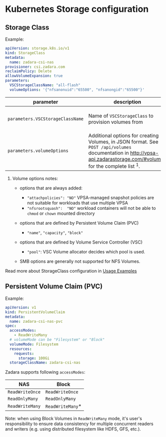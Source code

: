 # Kubernetes Storage configuration

## Storage Class

Example:

```yaml
apiVersion: storage.k8s.io/v1
kind: StorageClass
metadata:
  name: zadara-csi-nas
provisioner: csi.zadara.com
reclaimPolicy: Delete
allowVolumeExpansion: true
parameters:
  VSCStorageClassName: "all-flash"
  volumeOptions: '{"nfsanonuid":"65500", "nfsanongid":"65500"}'
```

| parameter                        | description                                                                                                                                                                      | required                                           | examples                                         |
|----------------------------------|----------------------------------------------------------------------------------------------------------------------------------------------------------------------------------|----------------------------------------------------|--------------------------------------------------|
| `parameters.VSCStorageClassName` | Name of `VSCStorageClass` to provision volumes from                                                                                                                              | No (if not set, default `VSCStorageClass` is used) | `zadara-all-flash`                               |
| `parameters.volumeOptions`       | Additional options for creating Volumes, in JSON format. See `POST /api/volumes` documentation in http://vpsa-api.zadarastorage.com/#volumes for the complete list <sup>1</sup>. | No                                                 | `'{"nfsanonuid":"65500", "nfsanongid":"65500"}'` |

1. Volume options notes:
   - options that are always added:
       - `"attachpolicies": "NO"` VPSA-managed snapshot policies are not suitable for workloads that use multiple VPSA
       - `"nfsrootsquash":  "NO"` workload containers will not be able to `chmod` or `chown` mounted directory

   - options that are defined by Persistent Volume Claim (PVC)
       - `"name"`, `"capacity"`, `"block"`

   - options that are defined by Volume Service Controller (VSC)
       - `"pool"`: VSC Volume allocator decides which pool is used.

   - SMB options are generally not supported for NFS Volumes.


Read more about StorageClass configuration in [Usage Examples](examples.md#configuring-volume-options)

## Persistent Volume Claim (PVC)

Example:
```yaml
apiVersion: v1
kind: PersistentVolumeClaim
metadata:
  name: zadara-csi-nas-pvc
spec:
  accessModes:
    - ReadWriteMany
  # volumeMode can be "Filesystem" or "Block"
  volumeMode: Filesystem
  resources:
    requests:
      storage: 100Gi
  storageClassName: zadara-csi-nas
```

Zadara supports following `accessModes`:

| NAS             | Block            |
|-----------------|------------------|
| `ReadWriteOnce` | `ReadWriteOnce`  |
| `ReadOnlyMany`  | `ReadOnlyMany`   |
| `ReadWriteMany` | `ReadWriteMany`* |

Note: when using Block Volumes in `ReadWriteMany` mode, it's user's responsibility to ensure data consistency for multiple
concurrent readers and writers
(e.g. using distributed filesystem like HDFS, GFS, etc.).
